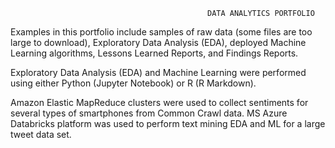                                                 DATA ANALYTICS PORTFOLIO
                                                
                    
Examples in this portfolio include samples of raw data (some files are too large to download), Exploratory Data Analysis (EDA), deployed Machine Learning algorithms, Lessons Learned Reports, and Findings Reports.

Exploratory Data Analysis (EDA) and Machine Learning were performed using either Python (Jupyter Notebook) or R (R Markdown). 

Amazon Elastic MapReduce clusters were used to collect sentiments for several types of smartphones from Common Crawl data. MS Azure Databricks platform was used to perform text mining EDA and ML for a large tweet data set. 
